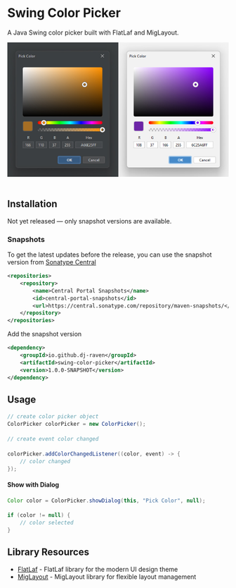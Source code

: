 # Swing Color Picker

A Java Swing color picker built with FlatLaf and MigLayout.

<img src="screenshot/screenshot.jpg" alt="color-picker" width="600"/>&nbsp;

## Installation

Not yet released — only snapshot versions are available.

### Snapshots

To get the latest updates before the release, you can use the snapshot version
from [Sonatype Central](https://central.sonatype.com/service/rest/repository/browse/maven-snapshots/io/github/dj-raven/swing-color-picker/)

``` xml
<repositories>
    <repository>
        <name>Central Portal Snapshots</name>
        <id>central-portal-snapshots</id>
        <url>https://central.sonatype.com/repository/maven-snapshots/</url>
    </repository>
</repositories>
```

Add the snapshot version

``` xml
<dependency>
    <groupId>io.github.dj-raven</groupId>
    <artifactId>swing-color-picker</artifactId>
    <version>1.0.0-SNAPSHOT</version>
</dependency>
```

## Usage

``` java
// create color picker object
ColorPicker colorPicker = new ColorPicker();

// create event color changed

colorPicker.addColorChangedListener((color, event) -> {
    // color changed
});

```

#### Show with Dialog

``` java
Color color = ColorPicker.showDialog(this, "Pick Color", null);

if (color != null) {
    // color selected
}
```

## Library Resources

- [FlatLaf](https://github.com/JFormDesigner/FlatLaf) - FlatLaf library for the modern UI design theme
- [MigLayout](https://github.com/mikaelgrev/miglayout) - MigLayout library for flexible layout management

